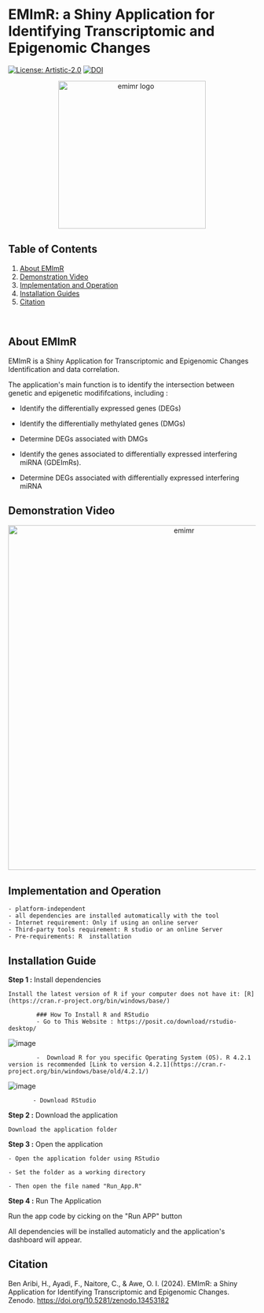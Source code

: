 # EMImR: a Shiny Application for Identifying Transcriptomic and Epigenomic Changes


[![License: Artistic-2.0](https://img.shields.io/badge/License-Artistic_2.0-0298c3.svg)](https://opensource.org/licenses/Artistic-2.0)
[![DOI](https://zenodo.org/badge/DOI/10.5281/zenodo.13453182.svg)](https://doi.org/10.5281/zenodo.13453182)



<p align="center">
  <img src="https://raw.githubusercontent.com/omicscodeathon/emimr/main/assets/emimr-logo.png" alt="emimr logo" width="300"  />
</p>


## Table of Contents
1.  [About EMImR](#About-EMImR])
2.  [Demonstration Video](#Demonstration_Video)
3.  [Implementation and  Operation](#Implementation_and_Operation)
4.  [Installation Guides](#Installation_Guide)
5.  [Citation](#Citation)
<br>


## About EMImR

EMImR is a Shiny Application for Transcriptomic and Epigenomic Changes Identification and data correlation.

The application's main function is to identify the intersection between genetic and epigenetic modififcations, including :

* Identify the differentially expressed genes (DEGs)

* Identify the differentially methylated genes (DMGs)  

* Determine DEGs associated with DMGs

* Identify the genes associated to differentially expressed interfering miRNA (GDEImRs).

* Determine DEGs associated with  differentially expressed interfering miRNA

## Demonstration Video

<p align="center">
  <a href="https://www.youtube.com/watch?v=S7r2rj4tWVo">
    <img src="https://github.com/omicscodeathon/emimr/blob/main/assets/emimr_yt.png?raw=true" alt="emimr" width="700" />
  </a>
</p> 



## Implementation and  Operation

    - platform-independent
    - all dependencies are installed automatically with the tool
    - Internet requirement: Only if using an online server
    - Third-party tools requirement: R studio or an online Server
    - Pre-requirements: R  installation


## Installation Guide


**Step 1 :** Install dependencies

    Install the latest version of R if your computer does not have it: [R](https://cran.r-project.org/bin/windows/base/)   

            ### How To Install R and RStudio
            - Go to This Website : https://posit.co/download/rstudio-desktop/
![image](https://github.com/omicscodeathon/Exvar/assets/73958439/62b7eda6-c7af-47a2-aec9-fe14aae68e50)

            -  Download R for you specific Operating System (OS). R 4.2.1 version is recommended [Link to version 4.2.1](https://cran.r-project.org/bin/windows/base/old/4.2.1/)

![image](https://github.com/omicscodeathon/Exvar/assets/73958439/258e6366-4cf9-45a9-ba39-ebaf4212af71)

           - Download RStudio

**Step 2 :** Download the application

    Download the application folder   

**Step 3 :** Open the application

    - Open the application folder using RStudio   

    - Set the folder as a working directory

    - Then open the file named "Run_App.R"

**Step 4 :** Run The Application

Run the app code by cicking on the "Run APP" button

All dependencies will be installed automaticly and the application's dashboard will appear.


## Citation

Ben Aribi, H., Ayadi, F., Naitore, C., & Awe, O. I. (2024). EMImR: a Shiny Application for Identifying Transcriptomic and Epigenomic Changes. Zenodo. https://doi.org/10.5281/zenodo.13453182




